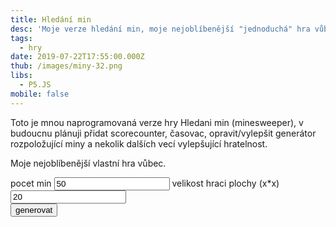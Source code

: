 ```yaml
---
title: Hledání min
desc: 'Moje verze hledání min, moje nejoblíbenější "jednoduchá" hra vůbec.'
tags:
  - hry
date: 2019-07-22T17:55:00.000Z
thub: /images/miny-32.png
libs:
  - P5.JS
mobile: false
---
```


Toto je mnou naprogramovaná verze hry Hledani min (minesweeper),<!--more--> v budoucnu plánuji přidat scorecounter, časovac, opravit/vylepšit generátor rozpoložující miny a nekolik dalších vecí vylepšující hratelnost.

Moje nejoblíbenější vlastní hra vůbec.

<div id="keschovani">
    pocet min <input type="text" id="pocetmin" value="50">
      velikost hraci plochy (x*x)<input type="text" id="plocha" value="20"><br>
    <button onclick="gen()">generovat</button>
        </div>
    <p id="topbar"></p>
<script src="sketch.js"></script>
